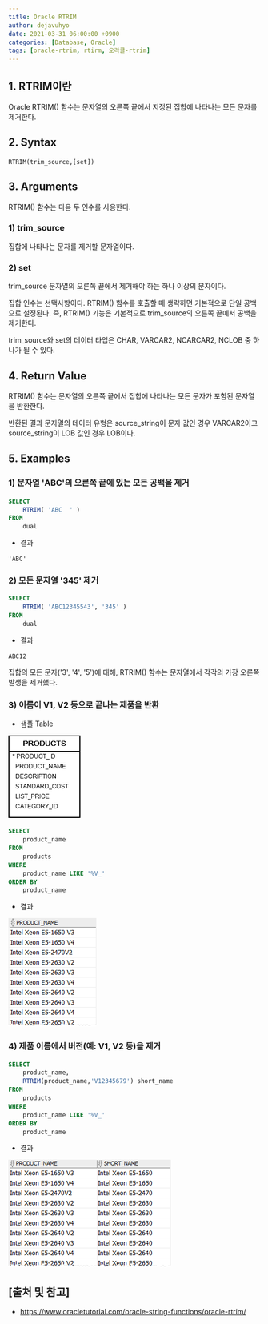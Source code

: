 ```yaml
---
title: Oracle RTRIM
author: dejavuhyo
date: 2021-03-31 06:00:00 +0900
categories: [Database, Oracle]
tags: [oracle-rtrim, rtirm, 오라클-rtrim]
---
```


## 1. RTRIM이란
Oracle RTRIM() 함수는 문자열의 오른쪽 끝에서 지정된 집합에 나타나는 모든 문자를 제거한다.

## 2. Syntax

```text
RTRIM(trim_source,[set])
```
## 3. Arguments
RTRIM() 함수는 다음 두 인수를 사용한다.

### 1) trim_source
집합에 나타나는 문자를 제거할 문자열이다.

### 2) set
trim_source 문자열의 오른쪽 끝에서 제거해야 하는 하나 이상의 문자이다.

집합 인수는 선택사항이다. RTRIM() 함수를 호출할 때 생략하면 기본적으로 단일 공백으로 설정된다. 즉, RTRIM() 기능은 기본적으로 trim_source의 오른쪽 끝에서 공백을 제거한다.

trim_source와 set의 데이터 타입은 CHAR, VARCAR2, NCARCAR2, NCLOB 중 하나가 될 수 있다.

## 4. Return Value
RTRIM() 함수는 문자열의 오른쪽 끝에서 집합에 나타나는 모든 문자가 포함된 문자열을 반환한다.

반환된 결과 문자열의 데이터 유형은 source_string이 문자 값인 경우 VARCAR2이고 source_string이 LOB 값인 경우 LOB이다.

## 5. Examples

### 1) 문자열 'ABC'의 오른쪽 끝에 있는 모든 공백을 제거

```sql
SELECT
    RTRIM( 'ABC  ' )
FROM
    dual
```

* 결과

```text
'ABC'
```

### 2) 모든 문자열 '345' 제거

```sql
SELECT
    RTRIM( 'ABC12345543', '345' )
FROM
    dual
```

* 결과

```text
ABC12
```

집합의 모든 문자('3', '4', '5')에 대해, RTRIM() 함수는 문자열에서 각각의 가장 오른쪽 발생을 제거했다.

### 3) 이름이 V1, V2 등으로 끝나는 제품을 반환

* 샘플 Table

![products-table](/assets/img/2021-03-31-oracle-rtrim/products-table.png)

```sql
SELECT
    product_name
FROM
    products
WHERE
    product_name LIKE '%V_'
ORDER BY
    product_name
```

* 결과

![rtrim-product-names](/assets/img/2021-03-31-oracle-rtrim/rtrim-product-names.png)

### 4) 제품 이름에서 버전(예: V1, V2 등)을 제거

```sql
SELECT
    product_name,
    RTRIM(product_name,'V12345679') short_name
FROM
    products
WHERE
    product_name LIKE '%V_'
ORDER BY
    product_name
```

* 결과

![rtrim-example](/assets/img/2021-03-31-oracle-rtrim/rtrim-example.png)

## [출처 및 참고]
* <https://www.oracletutorial.com/oracle-string-functions/oracle-rtrim/>
